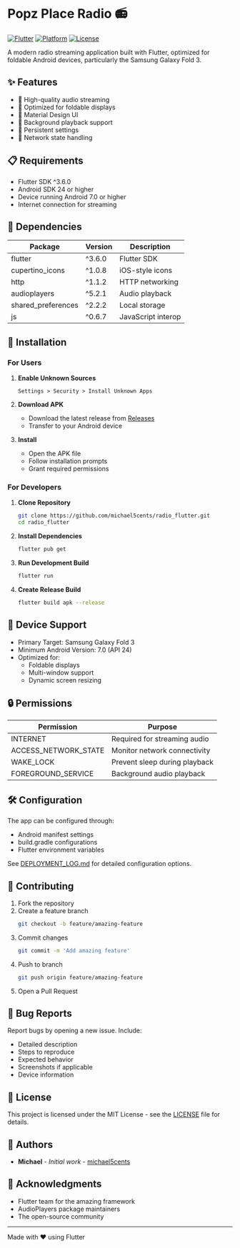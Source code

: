# Popz Place Radio 📻

[![Flutter](https://img.shields.io/badge/Flutter-^3.6.0-blue.svg)](https://flutter.dev)
[![Platform](https://img.shields.io/badge/Platform-Android-green.svg)](https://android.com)
[![License](https://img.shields.io/badge/License-MIT-red.svg)](LICENSE)

A modern radio streaming application built with Flutter, optimized for foldable Android devices, particularly the Samsung Galaxy Fold 3.

## ✨ Features

- 🎵 High-quality audio streaming
- 📱 Optimized for foldable displays
- 🎨 Material Design UI
- 🌙 Background playback support
- 💾 Persistent settings
- 📡 Network state handling

## 📋 Requirements

- Flutter SDK ^3.6.0
- Android SDK 24 or higher
- Device running Android 7.0 or higher
- Internet connection for streaming

## 🔧 Dependencies

| Package | Version | Description |
|---------|---------|-------------|
| flutter | ^3.6.0 | Flutter SDK |
| cupertino_icons | ^1.0.8 | iOS-style icons |
| http | ^1.1.2 | HTTP networking |
| audioplayers | ^5.2.1 | Audio playback |
| shared_preferences | ^2.2.2 | Local storage |
| js | ^0.6.7 | JavaScript interop |

## 🚀 Installation

### For Users

1. **Enable Unknown Sources**
   ```
   Settings > Security > Install Unknown Apps
   ```

2. **Download APK**
   - Download the latest release from [Releases](https://github.com/michael5cents/radio_flutter/releases)
   - Transfer to your Android device

3. **Install**
   - Open the APK file
   - Follow installation prompts
   - Grant required permissions

### For Developers

1. **Clone Repository**
   ```bash
   git clone https://github.com/michael5cents/radio_flutter.git
   cd radio_flutter
   ```

2. **Install Dependencies**
   ```bash
   flutter pub get
   ```

3. **Run Development Build**
   ```bash
   flutter run
   ```

4. **Create Release Build**
   ```bash
   flutter build apk --release
   ```

## 📱 Device Support

- Primary Target: Samsung Galaxy Fold 3
- Minimum Android Version: 7.0 (API 24)
- Optimized for:
  - Foldable displays
  - Multi-window support
  - Dynamic screen resizing

## 🔒 Permissions

| Permission | Purpose |
|------------|---------|
| INTERNET | Required for streaming audio |
| ACCESS_NETWORK_STATE | Monitor network connectivity |
| WAKE_LOCK | Prevent sleep during playback |
| FOREGROUND_SERVICE | Background audio playback |

## 🛠️ Configuration

The app can be configured through:
- Android manifest settings
- build.gradle configurations
- Flutter environment variables

See [DEPLOYMENT_LOG.md](./DEPLOYMENT_LOG.md) for detailed configuration options.

## 🤝 Contributing

1. Fork the repository
2. Create a feature branch
   ```bash
   git checkout -b feature/amazing-feature
   ```
3. Commit changes
   ```bash
   git commit -m 'Add amazing feature'
   ```
4. Push to branch
   ```bash
   git push origin feature/amazing-feature
   ```
5. Open a Pull Request

## 🐛 Bug Reports

Report bugs by opening a new issue. Include:
- Detailed description
- Steps to reproduce
- Expected behavior
- Screenshots if applicable
- Device information

## 📝 License

This project is licensed under the MIT License - see the [LICENSE](LICENSE) file for details.

## 👥 Authors

- **Michael** - *Initial work* - [michael5cents](https://github.com/michael5cents)

## 🙏 Acknowledgments

- Flutter team for the amazing framework
- AudioPlayers package maintainers
- The open-source community

---
Made with ❤️ using Flutter

